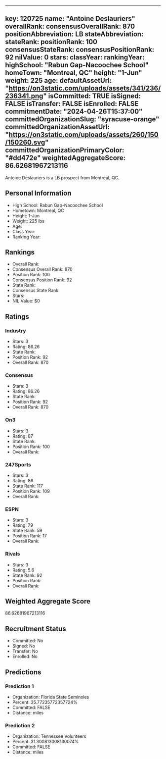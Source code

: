 ---
  key: 120725
  name: "Antoine Deslauriers"
  overallRank: 
  consensusOverallRank: 870
  positionAbbreviation: LB
  stateAbbreviation: 
  stateRank: 
  positionRank: 100
  consensusStateRank: 
  consensusPositionRank: 92
  nilValue: 0
  stars: 
  classYear: 
  rankingYear: 
  highSchool: "Rabun Gap-Nacoochee School"
  homeTown: "Montreal, QC"
  height: "1-Jun"
  weight: 225
  age: 
  defaultAssetUrl: "https://on3static.com/uploads/assets/341/236/236341.png"
  isCommitted: TRUE
  isSigned: FALSE
  isTransfer: FALSE
  isEnrolled: FALSE
  commitmentDate: "2024-04-26T15:37:00"
  committedOrganizationSlug: "syracuse-orange"
  committedOrganizationAssetUrl: "https://on3static.com/uploads/assets/260/150/150260.svg"
  committedOrganizationPrimaryColor: "#dd472e"
  weightedAggregateScore: 86.62681967213116
  ---
  
  Antoine Deslauriers is a LB prospect from Montreal, QC.
  
  ## Personal Information
  - High School: Rabun Gap-Nacoochee School
  - Hometown: Montreal, QC
  - Height: 1-Jun
  - Weight: 225 lbs
  - Age: 
  - Class Year: 
  - Ranking Year: 
  
  ## Rankings
  - Overall Rank: 
  - Consensus Overall Rank: 870
  - Position Rank: 100
  - Consensus Position Rank: 92
  - State Rank: 
  - Consensus State Rank: 
  - Stars: 
  - NIL Value: $0
  
  ## Ratings
  
  ### Industry
  - Stars: 3
  - Rating: 86.26
  - State Rank: 
  - Position Rank: 92
  - Overall Rank: 870
  
  ### Consensus
  - Stars: 3
  - Rating: 86.26
  - State Rank: 
  - Position Rank: 92
  - Overall Rank: 870
  
  ### On3
  - Stars: 3
  - Rating: 87
  - State Rank: 
  - Position Rank: 100
  - Overall Rank: 
  
  ### 247Sports
  - Stars: 3
  - Rating: 86
  - State Rank: 117
  - Position Rank: 109
  - Overall Rank: 
  
  ### ESPN
  - Stars: 3
  - Rating: 79
  - State Rank: 59
  - Position Rank: 17
  - Overall Rank: 
  
  ### Rivals
  - Stars: 3
  - Rating: 5.6
  - State Rank: 92
  - Position Rank: 
  - Overall Rank: 
  
  ## Weighted Aggregate Score
  86.62681967213116
  
  ## Recruitment Status
  - Committed: No
  - Signed: No
  - Transfer: No
  - Enrolled: No
  
  
  
  ## Predictions
  
  ### Prediction 1
  - Organization: Florida State Seminoles
  - Percent: 35.77235772357724%
  - Committed: FALSE
  - Distance:  miles
  
  ### Prediction 2
  - Organization: Tennessee Volunteers
  - Percent: 31.300813008130074%
  - Committed: FALSE
  - Distance:  miles
  